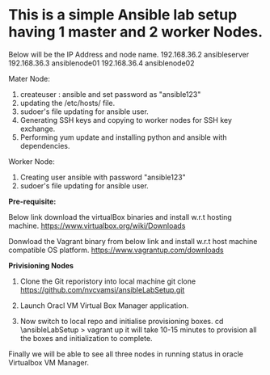 # This is a simple Ansible lab setup having 1 master and 2 worker Nodes.

Below will be the IP Address and node name.
192.168.36.2   ansibleserver
192.168.36.3   ansiblenode01
192.168.36.4   ansiblenode02
  
Mater Node:
1) createuser : ansible and set password as "ansible123"
2) updating the /etc/hosts/ file.
3) sudoer's file updating for ansible user.
4) Generating SSH keys and copying to worker nodes for SSH key exchange.
5) Performing yum update and installing python and ansible with dependencies.
  
Worker Node:
1) Creating user ansible with password "ansible123"
2) sudoer's file updating for ansible user.



**Pre-requisite:**

Below link download the  virtualBox binaries and install w.r.t hosting machine.
https://www.virtualbox.org/wiki/Downloads


Donwload the Vagrant binary from below link and install w.r.t host machine compatible OS platform.
https://www.vagrantup.com/downloads


**Privisioning Nodes**

1) Clone the Git reporistory into  local machine
  git clone  https://github.com/nvcvamsi/ansibleLabSetup.git

2) Launch Oracl VM Virtual Box Manager application.

3) Now switch to local repo and initialise provisioning boxes.
cd <git copied local path>\ansibleLabSetup > vagrant up
it will take  10-15 minutes to provision all the boxes and initialization to complete.
  
Finally we will be able to see all three nodes in running status in oracle Virtualbox VM Manager. 
